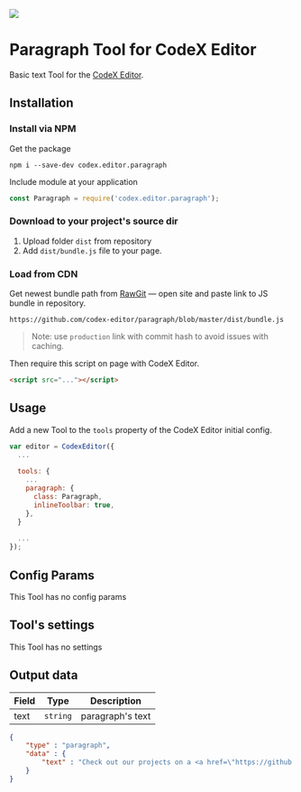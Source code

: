 ![](https://badgen.net/badge/CodeX%20Editor/v2.0/blue)

# Paragraph Tool for CodeX Editor

Basic text Tool for the [CodeX Editor](https://ifmo.su/editor).

## Installation

### Install via NPM

Get the package

```shell
npm i --save-dev codex.editor.paragraph
```

Include module at your application

```javascript
const Paragraph = require('codex.editor.paragraph');
```

### Download to your project's source dir

1. Upload folder `dist` from repository
2. Add `dist/bundle.js` file to your page.

### Load from CDN

Get newest bundle path from [RawGit](https://rawgit.com) — open site and paste link to JS bundle in repository.

`https://github.com/codex-editor/paragraph/blob/master/dist/bundle.js`

> Note: use `production` link with commit hash to avoid issues with caching.

Then require this script on page with CodeX Editor.

```html
<script src="..."></script>
```

## Usage

Add a new Tool to the `tools` property of the CodeX Editor initial config.

```javascript
var editor = CodexEditor({
  ...
  
  tools: {
    ...
    paragraph: {
      class: Paragraph,
      inlineToolbar: true,
    },
  }
  
  ...
});
```

## Config Params

This Tool has no config params

## Tool's settings

This Tool has no settings

## Output data

| Field  | Type     | Description      |
| ------ | -------- | ---------------- |
| text   | `string` | paragraph's text |


```json
{
    "type" : "paragraph",
    "data" : {
        "text" : "Check out our projects on a <a href=\"https://github.com/codex-team\">GitHub page</a>.",
    }
}
```


